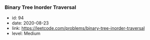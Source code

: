 ### Binary Tree Inorder Traversal

* id: 94
* date: 2020-08-23
* link: https://leetcode.com/problems/binary-tree-inorder-traversal
* level: Medium
